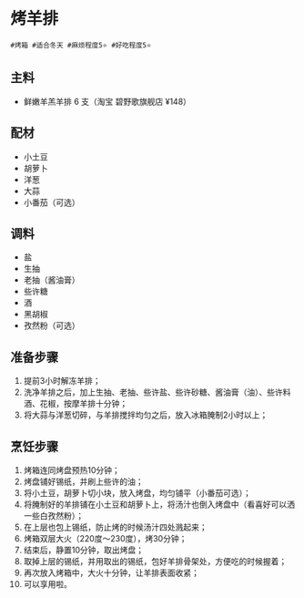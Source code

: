 # 烤羊排

```
#烤箱 #适合冬天 #麻烦程度5⭐️ #好吃程度5⭐️
```

## 主料

- 鲜嫩羊羔羊排 6 支（淘宝 碧野歌旗舰店 ¥148）

## 配材

- 小土豆
- 胡萝卜
- 洋葱
- 大蒜
- 小番茄（可选）

## 调料

- 盐
- 生抽
- 老抽（酱油膏）
- 些许糖
- 酒
- 黑胡椒
- 孜然粉（可选）

## 准备步骤

1. 提前3小时解冻羊排；
2. 洗净羊排之后，加上生抽、老抽、些许盐、些许砂糖、酱油膏（油）、些许料酒、花椒，按摩羊排十分钟；
3. 将大蒜与洋葱切碎，与羊排搅拌均匀之后，放入冰箱腌制2小时以上；

## 烹饪步骤

1. 烤箱连同烤盘预热10分钟；
2. 烤盘铺好锡纸，并刷上些许的油；
3. 将小土豆，胡萝卜切小块，放入烤盘，均匀铺平（小番茄可选）；
4. 将腌制好的羊排铺在小土豆和胡萝卜上，将汤汁也倒入烤盘中（看喜好可以洒一些白孜然粉）；
5. 在上层也包上锡纸，防止烤的时候汤汁四处溅起来；
6. 烤箱双层大火（220度～230度），烤30分钟；
7. 结束后，静置10分钟，取出烤盘；
8. 取掉上层的锡纸，并用取出的锡纸，包好羊排骨架处，方便吃的时候握着；
9. 再次放入烤箱中，大火十分钟，让羊排表面收紧；
10. 可以享用啦。
